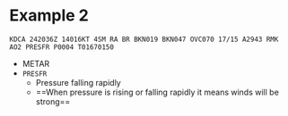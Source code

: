 # Example 2

```
KDCA 242036Z 14016KT 4SM RA BR BKN019 BKN047 OVC070 17/15 A2943 RMK
AO2 PRESFR P0004 T01670150
```
* METAR
* `PRESFR`
  * Pressure falling rapidly
  * ==When pressure is rising or falling rapidly it means winds will be strong==
